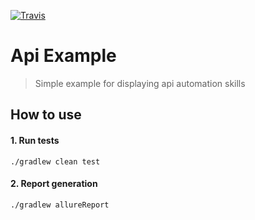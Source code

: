 [![Travis](https://travis-ci.org/manyakin/ApiExample.svg?branch=master "Travis")](https://travis-ci.org/manyakin/ApiExample.svg?branch=master "Travis")
# Api Example
> Simple example for displaying api automation skills

## How to use

#### 1. Run tests
```
./gradlew clean test
```
#### 2. Report generation 
```
./gradlew allureReport
```

